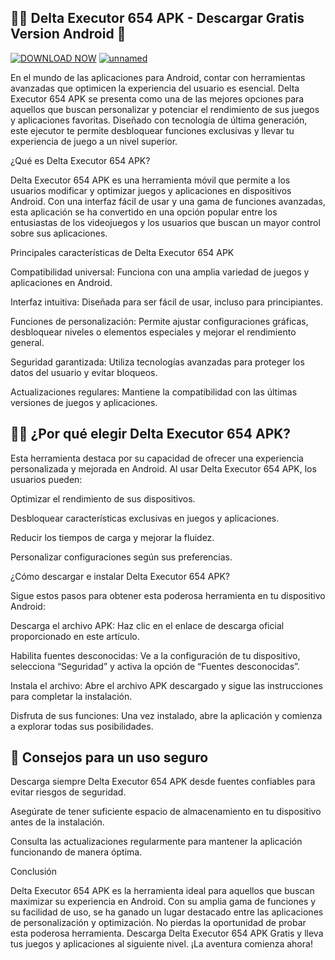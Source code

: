 ## 🌸🌸 Delta Executor 654 APK - Descargar Gratis Version Android 👋

[![DOWNLOAD NOW](https://github.com/user-attachments/assets/09c69d81-ff12-40cb-91b5-89c8ca5a37b7)](https://apktoca.com)
[![unnamed](https://github.com/user-attachments/assets/e5496cd8-2907-421f-a2d0-31857f3bd005)](https://apktoca.com)


En el mundo de las aplicaciones para Android, contar con herramientas avanzadas que optimicen la experiencia del usuario es esencial. Delta Executor 654 APK se presenta como una de las mejores opciones para aquellos que buscan personalizar y potenciar el rendimiento de sus juegos y aplicaciones favoritas. Diseñado con tecnología de última generación, este ejecutor te permite desbloquear funciones exclusivas y llevar tu experiencia de juego a un nivel superior.

¿Qué es Delta Executor 654 APK?

Delta Executor 654 APK es una herramienta móvil que permite a los usuarios modificar y optimizar juegos y aplicaciones en dispositivos Android. Con una interfaz fácil de usar y una gama de funciones avanzadas, esta aplicación se ha convertido en una opción popular entre los entusiastas de los videojuegos y los usuarios que buscan un mayor control sobre sus aplicaciones.

Principales características de Delta Executor 654 APK

Compatibilidad universal: Funciona con una amplia variedad de juegos y aplicaciones en Android.

Interfaz intuitiva: Diseñada para ser fácil de usar, incluso para principiantes.

Funciones de personalización: Permite ajustar configuraciones gráficas, desbloquear niveles o elementos especiales y mejorar el rendimiento general.

Seguridad garantizada: Utiliza tecnologías avanzadas para proteger los datos del usuario y evitar bloqueos.

Actualizaciones regulares: Mantiene la compatibilidad con las últimas versiones de juegos y aplicaciones.

## 👻👻 ¿Por qué elegir Delta Executor 654 APK?

Esta herramienta destaca por su capacidad de ofrecer una experiencia personalizada y mejorada en Android. Al usar Delta Executor 654 APK, los usuarios pueden:

Optimizar el rendimiento de sus dispositivos.

Desbloquear características exclusivas en juegos y aplicaciones.

Reducir los tiempos de carga y mejorar la fluidez.

Personalizar configuraciones según sus preferencias.

¿Cómo descargar e instalar Delta Executor 654 APK?

Sigue estos pasos para obtener esta poderosa herramienta en tu dispositivo Android:

Descarga el archivo APK: Haz clic en el enlace de descarga oficial proporcionado en este artículo.

Habilita fuentes desconocidas: Ve a la configuración de tu dispositivo, selecciona “Seguridad” y activa la opción de “Fuentes desconocidas”.

Instala el archivo: Abre el archivo APK descargado y sigue las instrucciones para completar la instalación.

Disfruta de sus funciones: Una vez instalado, abre la aplicación y comienza a explorar todas sus posibilidades.


## 💞 Consejos para un uso seguro

Descarga siempre Delta Executor 654 APK desde fuentes confiables para evitar riesgos de seguridad.

Asegúrate de tener suficiente espacio de almacenamiento en tu dispositivo antes de la instalación.

Consulta las actualizaciones regularmente para mantener la aplicación funcionando de manera óptima.

Conclusión

Delta Executor 654 APK es la herramienta ideal para aquellos que buscan maximizar su experiencia en Android. Con su amplia gama de funciones y su facilidad de uso, se ha ganado un lugar destacado entre las aplicaciones de personalización y optimización. No pierdas la oportunidad de probar esta poderosa herramienta. Descarga Delta Executor 654 APK Gratis y lleva tus juegos y aplicaciones al siguiente nivel. ¡La aventura comienza ahora!



